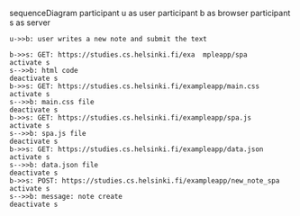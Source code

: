 sequenceDiagram
    participant u as user 
    participant b as browser
    participant s as server

    u->>b: user writes a new note and submit the text
    
    b->>s: GET: https://studies.cs.helsinki.fi/exa  mpleapp/spa
    activate s
    s-->>b: html code
    deactivate s
    b->>s: GET: https://studies.cs.helsinki.fi/exampleapp/main.css
    activate s
    s-->>b: main.css file
    deactivate s
    b->>s: GET: https://studies.cs.helsinki.fi/exampleapp/spa.js
    activate s
    s-->>b: spa.js file
    deactivate s
    b->>s: GET: https://studies.cs.helsinki.fi/exampleapp/data.json
    activate s
    s-->>b: data.json file
    deactivate s
    b->>s: POST: https://studies.cs.helsinki.fi/exampleapp/new_note_spa
    activate s
    s-->>b: message: note create
    deactivate s